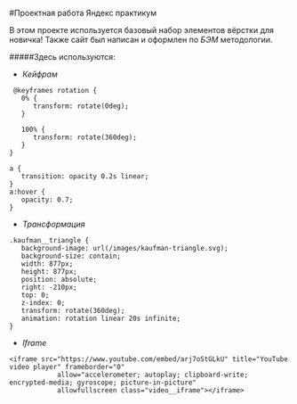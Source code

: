 #Проектная работа 
Яндекс практикум

В этом проекте используется базовый набор элементов вёрстки для новичка! Также сайт был написан и оформлен по _БЭМ_ методологии.

#####Здесь используются:

* *Кейфрам*

```
 @keyframes rotation {
   0% {
      transform: rotate(0deg);
   }

   100% {
      transform: rotate(360deg);
   }
}

a {
   transition: opacity 0.2s linear;
}
a:hover {
   opacity: 0.7;
} 
```

* *Трансформация*

```
.kaufman__triangle {
   background-image: url(/images/kaufman-triangle.svg);
   background-size: contain;
   width: 877px;
   height: 877px;
   position: absolute;
   right: -210px;
   top: 0;
   z-index: 0;
   transform: rotate(360deg);
   animation: rotation linear 20s infinite;
}

```
* *Iframe*
```
<iframe src="https://www.youtube.com/embed/arj7oStGLkU" title="YouTube video player" frameborder="0"
            allow="accelerometer; autoplay; clipboard-write; encrypted-media; gyroscope; picture-in-picture"
            allowfullscreen class="video__iframe"></iframe>

```

